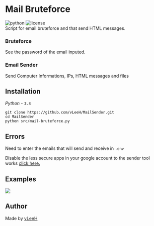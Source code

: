 # Mail Bruteforce
![python](https://img.shields.io/badge/Python-3.7%20%7C%203.8-blue.svg) ![license](https://img.shields.io/github/license/vLeeH/Mail-Bruteforce.svg) <br>
Script for email bruteforce and that send HTML messages.

### Bruteforce 
See the password of the email inputed.

### Email Sender
Send Computer Informations, IPs, HTML messages and files

## Installation 
_Python_ - `3.8`
```
git clone https://github.com/vLeeH/MailSender.git
cd MailSender
python src/mail-bruteforce.py
```

## Errors
Need to enter the emails that will send and receive in `.env`

Disable the less secure apps in your google account to the sender tool works <a href="https://myaccount.google.com/lesssecureapps?pli=1&rapt=AEjHL4OZAzbbij7nv1VXyUae3BG2cBJ_WU50hqusMsRTYKhTlJH1_KRKLb7rYKqP_2XnxBDJCPNgdGE1ruYKal_sY8_0AqizGg">click here.</a>

## Examples 
<img src="https://github.com/vLeeH/MailBrute-Py/blob/main/.github/example.png">

## Author 
Made by <a href="https://github.com/vLeeH">vLeeH</a>
